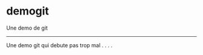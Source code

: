 # demogit
Une demo de git

___________________________________

Une demo git qui debute pas trop mal
.
.
.
.




